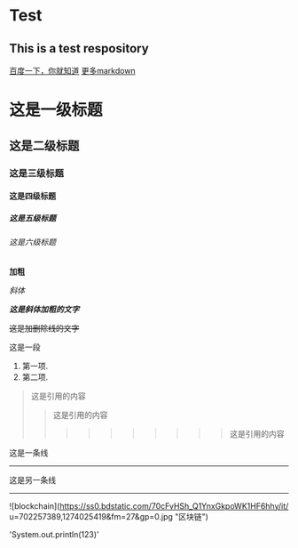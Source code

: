 # Test
## This is a test respository

[百度一下，你就知道](https://www.baidu.com)
[更多markdown](https://www.jianshu.com/p/191d1e21f7ed)

# 这是一级标题
## 这是二级标题
### 这是三级标题
#### 这是四级标题
##### 这是五级标题
###### 这是六级标题

**加粗**

*斜体*

***这是斜体加粗的文字***

~~这是加删除线的文字~~

这是一段

1. 第一项.
2. 第二项.

>这是引用的内容
>>这是引用的内容
>>>>>>>>>>这是引用的内容

这是一条线

-----

这是另一条线

-------

![blockchain](https://ss0.bdstatic.com/70cFvHSh_Q1YnxGkpoWK1HF6hhy/it/
u=702257389,1274025419&fm=27&gp=0.jpg "区块链")

'System.out.println(123)'
